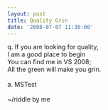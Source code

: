 ```yaml
---
layout: post
title: Quality Grin
date: '2008-07-07 11:30:00'
---
```


q. If you are looking for quality,<br>I am a good place to begin<br>You can find me in VS 2008;<br>All the green will make you grin.<br><br>a. MSTest<br><br>~/riddle by me